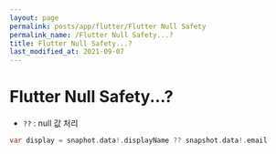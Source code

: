 ```yaml
---
layout: page
permalink: posts/app/flutter/Flutter Null Safety
permalink_name: /Flutter Null Safety...?
title: Flutter Null Safety...?
last_modified_at: 2021-09-07
---
```


# Flutter Null Safety...?

- `??` : null 값 처리
```dart
var display = snaphot.data!.displayName ?? snapshot.data!.email
```